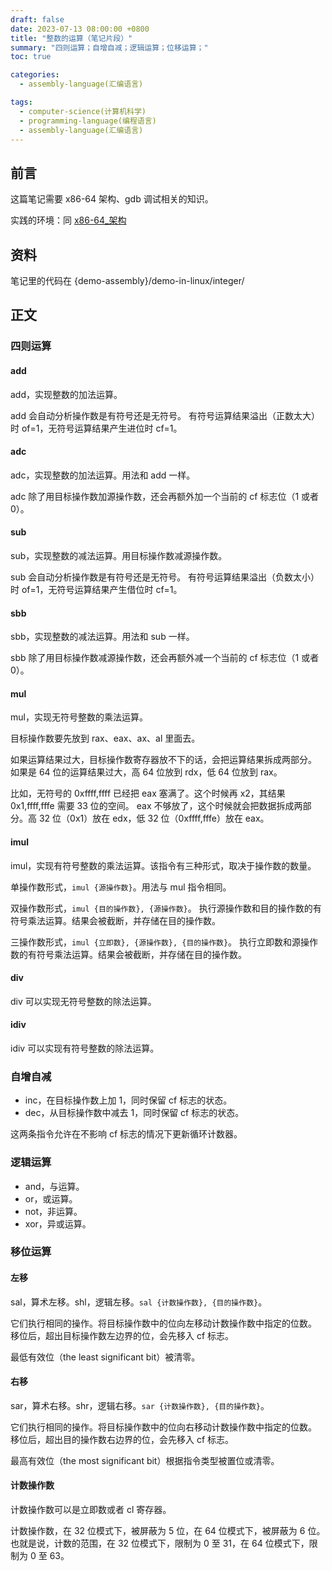 ```yaml
---
draft: false
date: 2023-07-13 08:00:00 +0800
title: "整数的运算（笔记片段）"
summary: "四则运算；自增自减；逻辑运算；位移运算；"
toc: true

categories:
  - assembly-language(汇编语言)

tags:
  - computer-science(计算机科学)
  - programming-language(编程语言)
  - assembly-language(汇编语言)
---
```


## 前言

这篇笔记需要 x86-64 架构、gdb 调试相关的知识。

实践的环境：同 [x86-64_架构]()

## 资料

笔记里的代码在 {demo-assembly}/demo-in-linux/integer/

## 正文

### 四则运算

#### add

add，实现整数的加法运算。

add 会自动分析操作数是有符号还是无符号。
有符号运算结果溢出（正数太大）时 of=1，无符号运算结果产生进位时 cf=1。

#### adc

adc，实现整数的加法运算。用法和 add 一样。

adc 除了用目标操作数加源操作数，还会再额外加一个当前的 cf 标志位（1 或者 0）。

#### sub

sub，实现整数的减法运算。用目标操作数减源操作数。

sub 会自动分析操作数是有符号还是无符号。
有符号运算结果溢出（负数太小）时 of=1，无符号运算结果产生借位时 cf=1。

#### sbb

sbb，实现整数的减法运算。用法和 sub 一样。

sbb 除了用目标操作数减源操作数，还会再额外减一个当前的 cf 标志位（1 或者 0）。

#### mul

mul，实现无符号整数的乘法运算。

目标操作数要先放到 rax、eax、ax、al 里面去。

如果运算结果过大，目标操作数寄存器放不下的话，会把运算结果拆成两部分。
如果是 64 位的运算结果过大，高 64 位放到 rdx，低 64 位放到 rax。

比如，无符号的 0xffff,ffff 已经把 eax 塞满了。这个时候再 x2，其结果 0x1,ffff,fffe 需要 33 位的空间。
eax 不够放了，这个时候就会把数据拆成两部分。高 32 位（0x1）放在 edx，低 32 位（0xffff,fffe）放在 eax。

#### imul

imul，实现有符号整数的乘法运算。该指令有三种形式，取决于操作数的数量。

单操作数形式，`imul {源操作数}`。用法与 mul 指令相同。

双操作数形式，`imul {目的操作数}, {源操作数}`。
执行源操作数和目的操作数的有符号乘法运算。结果会被截断，并存储在目的操作数。

三操作数形式，`imul {立即数}, {源操作数}, {目的操作数}`。
执行立即数和源操作数的有符号乘法运算。结果会被截断，并存储在目的操作数。

#### div

div 可以实现无符号整数的除法运算。

#### idiv

idiv 可以实现有符号整数的除法运算。

### 自增自减

- inc，在目标操作数上加 1，同时保留 cf 标志的状态。
- dec，从目标操作数中减去 1，同时保留 cf 标志的状态。

这两条指令允许在不影响 cf 标志的情况下更新循环计数器。

### 逻辑运算

- and，与运算。
- or，或运算。
- not，非运算。
- xor，异或运算。

### 移位运算

#### 左移

sal，算术左移。shl，逻辑左移。`sal {计数操作数}, {目的操作数}`。

它们执行相同的操作。将目标操作数中的位向左移动计数操作数中指定的位数。
移位后，超出目标操作数左边界的位，会先移入 cf 标志。

最低有效位（the least significant bit）被清零。

#### 右移

sar，算术右移。shr，逻辑右移。`sar {计数操作数}, {目的操作数}`。

它们执行相同的操作。将目标操作数中的位向右移动计数操作数中指定的位数。
移位后，超出目的操作数右边界的位，会先移入 cf 标志。

最高有效位（the most significant bit）根据指令类型被置位或清零。

#### 计数操作数

计数操作数可以是立即数或者 cl 寄存器。

计数操作数，在 32 位模式下，被屏蔽为 5 位，在 64 位模式下，被屏蔽为 6 位。
也就是说，计数的范围，在 32 位模式下，限制为 0 至 31，在 64 位模式下，限制为 0 至 63。

